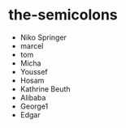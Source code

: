 # the-semicolons
- Niko Springer
- marcel
- tom
- Micha
- Youssef
- Hosam
- Kathrine Beuth
- Alibaba
- George1
- Edgar
